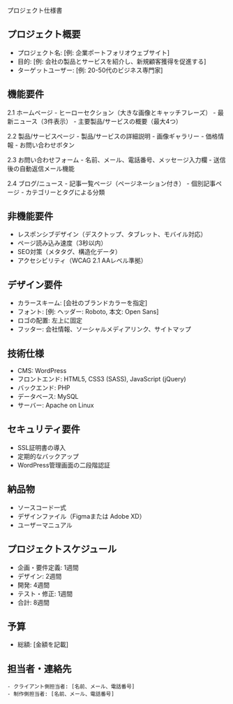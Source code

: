 プロジェクト仕様書

## プロジェクト概要
   - プロジェクト名: [例: 企業ポートフォリオウェブサイト]
   - 目的: [例: 会社の製品とサービスを紹介し、新規顧客獲得を促進する]
   - ターゲットユーザー: [例: 20-50代のビジネス専門家]

## 機能要件
   2.1 ホームページ
       - ヒーローセクション（大きな画像とキャッチフレーズ）
       - 最新ニュース（3件表示）
       - 主要製品/サービスの概要（最大4つ）

   2.2 製品/サービスページ
       - 製品/サービスの詳細説明
       - 画像ギャラリー
       - 価格情報
       - お問い合わせボタン

   2.3 お問い合わせフォーム
       - 名前、メール、電話番号、メッセージ入力欄
       - 送信後の自動返信メール機能

   2.4 ブログ/ニュース
       - 記事一覧ページ（ページネーション付き）
       - 個別記事ページ
       - カテゴリーとタグによる分類

## 非機能要件
   - レスポンシブデザイン（デスクトップ、タブレット、モバイル対応）
   - ページ読み込み速度（3秒以内）
   - SEO対策（メタタグ、構造化データ）
   - アクセシビリティ（WCAG 2.1 AAレベル準拠）

## デザイン要件
   - カラースキーム: [会社のブランドカラーを指定]
   - フォント: [例: ヘッダー: Roboto, 本文: Open Sans]
   - ロゴの配置: 左上に固定
   - フッター: 会社情報、ソーシャルメディアリンク、サイトマップ

## 技術仕様
   - CMS: WordPress
   - フロントエンド: HTML5, CSS3 (SASS), JavaScript (jQuery)
   - バックエンド: PHP
   - データベース: MySQL
   - サーバー: Apache on Linux

## セキュリティ要件
   - SSL証明書の導入
   - 定期的なバックアップ
   - WordPress管理画面の二段階認証

## 納品物
   - ソースコード一式
   - デザインファイル（Figmaまたは Adobe XD）
   - ユーザーマニュアル

## プロジェクトスケジュール
   - 企画・要件定義: 1週間
   - デザイン: 2週間
   - 開発: 4週間
   - テスト・修正: 1週間
   - 合計: 8週間

## 予算
   - 総額: [金額を記載]

## 担当者・連絡先
    - クライアント側担当者: [名前、メール、電話番号]
    - 制作側担当者: [名前、メール、電話番号]